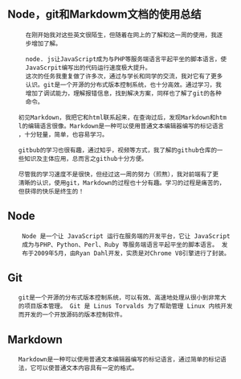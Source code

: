 ## Node，git和Markdowm文档的使用总结 ##
         在刚开始我对这些英文很陌生，但随着在网上的了解和这一周的使用，我逐
         步增加了解。
   
         node. js让JavaScript成为与PHP等服务端语言平起平坐的脚本语言，使
         JavaScrpit编写出的代码运行速度极大提升。
         这次的任务我重复做了许多次，通过与学长和同学的交流，我对它有了更多
         认识。git是一个开源的分布式版本控制系统，也十分高效。通过学习，我
         增加了调试能力，理解报错信息，找到解决方案，同样也了解了git的各种
         命令。
        
       初见Markdown，我把它和html联系起来，在查询过后，发现Markdown和htm
       l的编辑语言很像。Markdown是一种可以使用普通文本编辑器编写的标记语言
       ，十分轻量，简单，也容易学习。
       
       gitbub的学习也很有趣，通过知乎，视频等方式，我了解的github仓库的一
       些知识及主体应用，总而言之github十分方便。
       
       尽管我的学习速度不是很快，但经过这一周的努力（煎熬），我对前端有了更
       清晰的认识，使用git，Markdown的过程也十分有趣。学习的过程是痛苦的，
       但获得的快乐是终生的！ 
       
       
## Node ##
        Node 是一个让 JavaScript 运行在服务端的开发平台，它让 JavaScript
        成为与PHP、Python、Perl、Ruby 等服务端语言平起平坐的脚本语言。 发
        布于2009年5月，由Ryan Dahl开发，实质是对Chrome V8引擎进行了封装。
        
        
## Git ##
       git是一个开源的分布式版本控制系统，可以有效、高速地处理从很小到非常大
       的项目版本管理。 Git 是 Linus Torvalds 为了帮助管理 Linux 内核开发
       而开发的一个开放源码的版本控制软件。


## Markdown ##
       Markdown是一种可以使用普通文本编辑器编写的标记语言，通过简单的标记语
       法，它可以使普通文本内容具有一定的格式。


